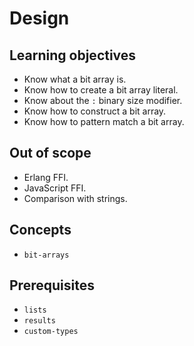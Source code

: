 # Design

## Learning objectives

- Know what a bit array is.
- Know how to create a bit array literal.
- Know about the `:` binary size modifier.
- Know how to construct a bit array.
- Know how to pattern match a bit array.

## Out of scope

- Erlang FFI.
- JavaScript FFI.
- Comparison with strings.

## Concepts

- `bit-arrays`

## Prerequisites

- `lists`
- `results`
- `custom-types`
